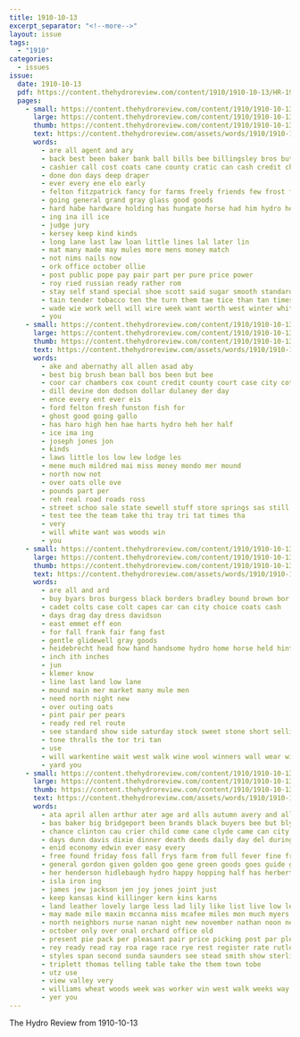 ```yaml
---
title: 1910-10-13
excerpt_separator: "<!--more-->"
layout: issue
tags:
  - "1910"
categories:
  - issues
issue:
  date: 1910-10-13
  pdf: https://content.thehydroreview.com/content/1910/1910-10-13/HR-1910-10-13.pdf
  pages:
    - small: https://content.thehydroreview.com/content/1910/1910-10-13/small/HR-1910-10-13-01.jpg
      large: https://content.thehydroreview.com/content/1910/1910-10-13/large/HR-1910-10-13-01.jpg
      thumb: https://content.thehydroreview.com/content/1910/1910-10-13/thumbnails/HR-1910-10-13-01.jpg
      text: https://content.thehydroreview.com/assets/words/1910/1910-10-13/HR-1910-10-13-01.txt
      words:
        - are all agent and ary
        - back best been baker bank ball bills bee billingsley bros but black buy bot bake butter bus bill better blue ban brown broad bitter baby
        - cashier call cost coats cane county cratic can cash credit chinen collins caddo charley cause
        - done don days deep draper
        - ever every ene elo early
        - felton fitzpatrick fancy for farms freely friends few frost folds french
        - going general grand gray glass good goods
        - hard habe hardware holding has hungate horse had him hydro hen
        - ing ina ill ice
        - judge jury
        - kersey keep kind kinds
        - long lane last law loan little lines lal later lin
        - mat many made may mules more mens money match
        - not nims nails now
        - ork office october ollie
        - post public pope pay pair part per pure price power
        - roy ried russian ready rather rom
        - stay self stand special shoe scott said sugar smooth standard serge sea sheriff stock sie see styles star say selling six soap sample sale sell seem sho stetson state
        - tain tender tobacco ten the turn them tae tice than tan times
        - wade wie work well will wire week want worth west winter white with went
        - you
    - small: https://content.thehydroreview.com/content/1910/1910-10-13/small/HR-1910-10-13-02.jpg
      large: https://content.thehydroreview.com/content/1910/1910-10-13/large/HR-1910-10-13-02.jpg
      thumb: https://content.thehydroreview.com/content/1910/1910-10-13/thumbnails/HR-1910-10-13-02.jpg
      text: https://content.thehydroreview.com/assets/words/1910/1910-10-13/HR-1910-10-13-02.txt
      words:
        - ake and abernathy all allen asad aby
        - best big brush bean ball bos been but bee
        - coor car chambers cox count credit county court case city cotton cay
        - dill devine don dodson dollar dulaney der day
        - ence every ent ever eis
        - ford felton fresh funston fish for
        - ghost good going gallo
        - has haro high hen hae harts hydro heh her half
        - ice ima ing
        - joseph jones jon
        - kinds
        - laws little los low lew lodge les
        - mene much mildred mai miss money mondo mer mound
        - north now not
        - over oats olle ove
        - pounds part per
        - reh real road roads ross
        - street schoo sale state sewell stuff store springs sas still
        - test tee the team take thi tray tri tat times tha
        - very
        - will white want was woods win
        - you
    - small: https://content.thehydroreview.com/content/1910/1910-10-13/small/HR-1910-10-13-03.jpg
      large: https://content.thehydroreview.com/content/1910/1910-10-13/large/HR-1910-10-13-03.jpg
      thumb: https://content.thehydroreview.com/content/1910/1910-10-13/thumbnails/HR-1910-10-13-03.jpg
      text: https://content.thehydroreview.com/assets/words/1910/1910-10-13/HR-1910-10-13-03.txt
      words:
        - are all and ard
        - buy byars bros burgess black borders bradley bound brown bor
        - cadet colts case colt capes car can city choice coats cash
        - days drag day dress davidson
        - east emmet eff eon
        - for fall frank fair fang fast
        - gentle glidewell gray goods
        - heidebrecht head how hand handsome hydro home horse held hinton
        - inch ith inches
        - jun
        - klemer know
        - line last land low lane
        - mound main mer market many mule men
        - need north night new
        - over outing oats
        - pint pair per pears
        - ready red rel route
        - see standard show side saturday stock sweet stone short selling street silks sale
        - tone thralls the tor tri tan
        - use
        - will warkentine wait west walk wine wool winners wall wear wit wide winter with woods white
        - yard you
    - small: https://content.thehydroreview.com/content/1910/1910-10-13/small/HR-1910-10-13-04.jpg
      large: https://content.thehydroreview.com/content/1910/1910-10-13/large/HR-1910-10-13-04.jpg
      thumb: https://content.thehydroreview.com/content/1910/1910-10-13/thumbnails/HR-1910-10-13-04.jpg
      text: https://content.thehydroreview.com/assets/words/1910/1910-10-13/HR-1910-10-13-04.txt
      words:
        - ata april allen arthur ater age ard alls autumn avery and all asa are acres
        - bas baker big bridgeport been brands black buyers bee but bly balance bethel bill blem bar best bere berry brother bern bros bile book bring bradley ber burnett band better beal baby bank barber born
        - chance clinton cau crier child come cane clyde came can city cedar cooper custer cotton company caddo cook chambers clapp close card con cream car county cat colorado choice course caine childre carly
        - days dunn davis dixie dinner death deeds daily day del during
        - enid economy edwin ever easy every
        - free found friday foss fall frys farm from full fever fine friends fair farms few for fill ford fred famous
        - general gordon given golden goo gene green goods goes guide good gain gave
        - her henderson hidlebaugh hydro happy hopping half has herbert house hose hershey health had heart home henke heal him hie
        - isla iron ing
        - james jew jackson jen joy jones joint just
        - keep kansas kind killinger kern kins karns
        - land leather lovely large less lad lily like list live low leathers last lady lively loving long lied left leveque lackey lewis let line
        - may made mile maxin mccanna miss mcafee miles mon much myers must maxon mer mas morning most men many money missouri
        - north neighbors nurse nanan night new november nathan noon near
        - october only over onal orchard office old
        - present pie pack per pleasant pair price picking post par plenty place pay proud public packard
        - rey ready read ray roa rage race rye rest register rate rutledge reta room rock
        - styles span second sunda saunders see stead smith show sterling sales store strong sees southern sick shoe sat spain size sun soon school still stock scott state standard stewart stuff stretch sale sak seed stick saturday south sell shade sand sunday sweet sad surgeon style schoo special stocking son save station
        - triplett thomas telling table take the them town tobe
        - utz use
        - view valley very
        - williams wheat woods week was worker win west walk weeks way waters wire wyatt want will wires wife well weather went weatherford wish work willis with water wear window wagon
        - yer you
---
```


The Hydro Review from 1910-10-13

<!--more-->

